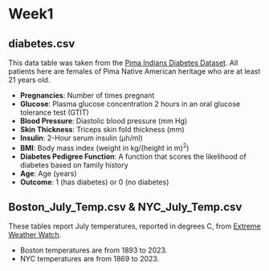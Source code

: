 # Week1
## diabetes.csv
This data table was taken from the [Pima Indians Diabetes Dataset](https://www.kaggle.com/datasets/uciml/pima-indians-diabetes-database). All patients here are females of Pima Native American heritage who are at least 21 years old.

- **Pregnancies**: Number of times pregnant
- **Glucose**: Plasma glucose concentration 2 hours in an oral glucose tolerance test (GTIT)
- **Blood Pressure**: Diastolic blood pressure (mm Hg)
- **Skin Thickness**: Triceps skin fold thickness (mm)
- **Insulin**: 2-Hour serum insulin (µh/ml)
- **BMI**: Body mass index (weight in kg/(height in m)$^2$)
- **Diabetes Pedigree Function**: A function that scores the likelihood of diabetes based on family history
- **Age**: Age (years)
- **Outcome**: 1 (has diabetes) or 0 (no diabetes)

## Boston_July_Temp.csv & NYC_July_Temp.csv
These tables report July temperatures, reported in degrees C, from [Extreme Weather Watch](https://www.extremeweatherwatch.com/).

- Boston temperatures are from 1893 to 2023.
- NYC temperatures are from 1869 to 2023.
